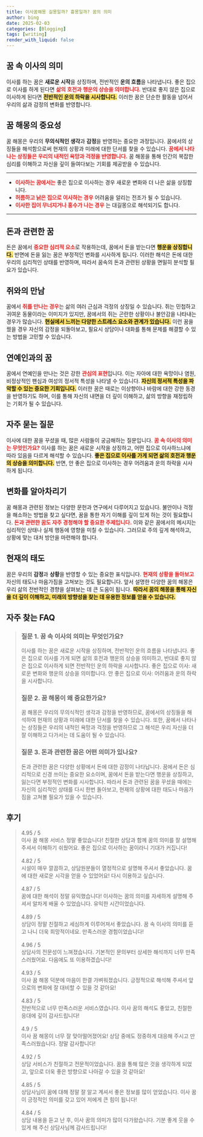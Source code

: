 ```yaml
---
title: 이사꿈해몽 길몽일까? 흉몽일까? 꿈의 의미
author: bing
date: 2025-02-03
categories: [Blogging]
tags: [writing]
render_with_liquid: false
---
```



<h2 id='꿈 속 이사의 의미'>꿈 속 이사의 의미</h2>

<p>이사를 하는 꿈은 <b>새로운 시작</b>을 상징하며, 전반적인 <b>운의 흐름</b>을 나타냅니다. 좋은 집으로 이사를 하게 된다면 <b><span style="color: #ee2323;">삶의 호전과 행운의 상승을 의미합니다.</span></b> 반대로 좋지 않은 집으로 이사하게 된다면 <b><span style="background-color: #ffe066;">전반적인 운의 하락을 시사합니다.</span></b> 이러한 꿈은 단순한 활동을 넘어서 우리의 삶과 감정의 변화를 반영합니다.</p>

<h2 id='꿈 해몽의 중요성'>꿈 해몽의 중요성</h2>

<p>꿈 해몽은 우리의 <b>무의식적인 생각</b>과 <b>감정</b>을 반영하는 중요한 과정입니다. 꿈에서의 상징들을 해석함으로써 현재의 상황과 미래에 대한 단서를 찾을 수 있습니다. <b><span style="color: #ee2323;">꿈에서 나타나는 상징들은 우리의 내적인 욕망과 걱정을 반영합니다.</span></b> 꿈 해몽을 통해 인간의 복잡한 심리를 이해하고 자신을 깊이 들여다보는 기회를 제공받을 수 있습니다.</p>

<hr />

<ul>
    <li><b><span style="color: #ee2323;">이사하는 꿈에서는</span></b> 좋은 집으로 이사하는 경우 새로운 변화와 더 나은 삶을 상징합니다.</li>
    <li><b><span style="color: #ee2323;">허름하고 낡은 집으로 이사하는 경우</span></b> 어려움을 알리는 전조가 될 수 있습니다.</li>
    <li><b><span style="color: #ee2323;">이사한 집이 무너지거나 홍수가 나는 경우</span></b> 는 대길몽으로 해석되기도 합니다.</li>
</ul>

<hr />

<h2 id='돈과 관련한 꿈'>돈과 관련한 꿈</h2>

<p>돈은 꿈에서 <b><span style="color: #ee2323;">중요한 심리적 요소</span></b>로 작용하는데, 꿈에서 돈을 받는다면 <b><span style="background-color: #ffe066;">행운을 상징합니다.</span></b> 반면에 돈을 잃는 꿈은 부정적인 변화를 시사하게 됩니다. 이러한 해석은 돈에 대한 우리의 심리적인 상태를 반영하며, 따라서 꿈속의 돈과 관련된 상황을 면밀히 분석할 필요가 있습니다.</p>

<h2 id='쥐와의 만남'>쥐와의 만남</h2>

<p>꿈에서 <b><span style="color: #ee2323;">쥐를 만나는 경우</span></b>는 삶의 여러 근심과 걱정의 상징일 수 있습니다. 쥐는 민첩하고 귀여운 동물이라는 이미지가 있지만, 꿈에서의 쥐는 곤란한 상황이나 불안감을 나타내는 경우가 많습니다. <b><span style="background-color: #ffe066;">현실에서 느끼는 다양한 스트레스 요소와 관계가 있습니다.</span></b> 이런 꿈을 꿨을 경우 자신의 감정을 되돌아보고, 필요시 상담이나 대화를 통해 문제를 해결할 수 있는 방법을 고민할 수 있습니다.</p>

<h2 id='연예인과의 꿈'>연예인과의 꿈</h2>

<p>꿈에서 연예인을 만나는 것은 강한 <b><span style="color: #ee2323;">관심의 표현</span></b>입니다. 이는 자아에 대한 욕망이나 염원, 비정상적인 팬심과 여성의 정서적 특성을 나타낼 수 있습니다. <b><span style="background-color: #ffe066;">자신의 정서적 특성을 파악할 수 있는 중요한 기회입니다.</span></b> 이러한 꿈은 때로는 이상향이나 바람에 대한 강한 동경을 반영하기도 하며, 이를 통해 자신의 내면을 더 깊이 이해하고, 삶의 방향을 재정립하는 기회가 될 수 있습니다.</p>

<h2 id='자주 묻는 질문'>자주 묻는 질문</h2>

<p>이사에 대한 꿈을 꾸셨을 때, 많은 사람들이 궁금해하는 질문입니다. <b><span style="color: #ee2323;">꿈 속 이사의 의미는 무엇인가요?</span></b> 이사를 하는 꿈은 새로운 시작을 상징하고, 어떤 집으로 이사하느냐에 따라 있음을 다르게 해석할 수 있습니다. <b><span style="background-color: #ffe066;">좋은 집으로 이사를 가게 되면 삶의 호전과 행운의 상승을 의미합니다.</span></b> 반면, 안 좋은 집으로 이사하는 경우 어려움과 운의 하락을 시사하게 됩니다.</p>

<h2 id='변화를 알아차리기'>변화를 알아차리기</h2>

<p>꿈 해몽과 관련된 정보는 다양한 문헌과 연구에서 다루어지고 있습니다. 불안이나 걱정을 해소하는 방법을 찾고 싶다면, 꿈을 통한 자기 이해를 깊이 있게 하는 것이 필요합니다. <b><span style="color: #ee2323;">돈과 관련한 꿈도 자주 경청해야 할 중요한 주제입니다.</span></b> 이와 같은 꿈에서의 메시지는 심리적인 상태나 실제 행동에 영향을 미칠 수 있습니다. 그러므로 주의 깊게 해석하고, 상황에 맞는 대처 방안을 마련해야 합니다.</p>

<h2 id='현재의 태도'>현재의 태도</h2>

<p>꿈은 우리의 <b>감정</b>과 <b>상황</b>을 반영할 수 있는 중요한 표식입니다. <b><span style="color: #ee2323;">현재의 상황을 돌아보고</span></b> 자신의 태도나 마음가짐을 고쳐보는 것도 필요합니다. 앞서 설명한 다양한 꿈의 해몽은 우리 삶의 전반적인 경향을 살펴보는 데 큰 도움이 됩니다. <b><span style="background-color: #ffe066;">따라서 꿈의 해몽을 통해 자신을 더 깊이 이해하고, 미래의 방향성을 찾는 데 유용한 정보를 얻을 수 있습니다.</span></b></p>


<h2 id='자주_찾는_FAQ'>자주 찾는 FAQ</h2>
<div itemscope="" itemtype="https://schema.org/FAQPage"> 
<blockquote> 
<div itemscope="" itemprop="mainEntity" itemtype="https://schema.org/Question"> 
<h3 itemprop="name">질문 1. 꿈 속 이사의 의미는 무엇인가요?</h3> 
<div itemscope="" itemprop="acceptedAnswer" itemtype="https://schema.org/Answer"> 
<span itemprop="text"> 
<p>이사를 하는 꿈은 새로운 시작을 상징하며, 전반적인 운의 흐름을 나타냅니다. 좋은 집으로 이사를 가게 되면 삶의 호전과 행운의 상승을 의미하고, 반대로 좋지 않은 집으로 이사하게 되면 전반적인 운의 하락을 시사합니다. 좋은 집으로 이사: 새로운 변화와 행운의 상승을 의미합니다. 안 좋은 집으로 이사: 어려움과 운의 하락을 시사합니다.</p> 
</span> 
</div> 
</div> 

<div itemscope="" itemprop="mainEntity" itemtype="https://schema.org/Question"> 
<h3 itemprop="name">질문 2. 꿈 해몽이 왜 중요한가요?</h3> 
<div itemscope="" itemprop="acceptedAnswer" itemtype="https://schema.org/Answer"> 
<span itemprop="text"> 
<p>꿈 해몽은 우리의 무의식적인 생각과 감정을 반영하므로, 꿈에서의 상징들을 해석하여 현재의 상황과 미래에 대한 단서를 찾을 수 있습니다. 또한, 꿈에서 나타나는 상징들은 우리의 내적인 욕망과 걱정을 반영하므로 그 해석은 우리 자신을 더 잘 이해하고 다가서는 데 도움이 될 수 있습니다.</p> 
</span> 
</div> 
</div> 

<div itemscope="" itemprop="mainEntity" itemtype="https://schema.org/Question"> 
<h3 itemprop="name">질문 3. 돈과 관련한 꿈은 어떤 의미가 있나요?</h3> 
<div itemscope="" itemprop="acceptedAnswer" itemtype="https://schema.org/Answer"> 
<span itemprop="text"> 
<p>돈과 관련한 꿈은 다양한 상황에서 돈에 대한 감정이 나타납니다. 꿈에서 돈은 심리적으로 신경 쓰이는 중요한 요소이며, 꿈에서 돈을 받는다면 행운을 상징하고, 잃는다면 부정적인 변화를 시사합니다. 따라서 돈과 관련된 꿈을 꾸셨을 때에는 자신의 심리적인 상태를 다시 한번 돌아보고, 현재의 상황에 대한 태도나 마음가짐을 고쳐볼 필요가 있을 수 있습니다.</p> 
</span> 
</div> 
</div> 
</blockquote> 
</div>
<h2 id='후기'>후기</h2>
<div itemscope itemtype="https://schema.org/Product">
  <blockquote>
  <div itemprop="review" itemscope itemtype="https://schema.org/Review">
      <div itemprop="reviewRating" itemscope itemtype="https://schema.org/Rating"> <span itemprop="ratingValue">4.95</span> / <span itemprop="bestRating">5</span> </div>
      <span itemprop="reviewBody">이사 꿈 해몽 서비스 정말 좋았습니다! 친절한 상담과 함께 꿈의 의미를 잘 설명해 주셔서 이해하기 쉬웠어요. 좋은 집으로 이사하는 꿈이라니 기대가 커집니다!</span>
  </div>
  <br>
  <div itemprop="review" itemscope itemtype="https://schema.org/Review">
      <div itemprop="reviewRating" itemscope itemtype="https://schema.org/Rating"> <span itemprop="ratingValue">4.82</span> / <span itemprop="bestRating">5</span> </div>
      <span itemprop="reviewBody">시설이 매우 깔끔하고, 상담원분들이 열정적으로 설명해 주셔서 좋았습니다. 꿈에 대한 새로운 시각을 얻을 수 있었어요! 다시 이용하고 싶습니다.</span>
  </div>
  <br>
  <div itemprop="review" itemscope itemtype="https://schema.org/Review">
      <div itemprop="reviewRating" itemscope itemtype="https://schema.org/Rating"> <span itemprop="ratingValue">4.87</span> / <span itemprop="bestRating">5</span> </div>
      <span itemprop="reviewBody">꿈에 대한 해석이 정말 유익했습니다! 이사하는 꿈의 의미를 자세하게 설명해 주셔서 알차게 배울 수 있었습니다. 유익한 시간이었습니다.</span>
  </div>
  <br>
  <div itemprop="review" itemscope itemtype="https://schema.org/Review">
      <div itemprop="reviewRating" itemscope itemtype="https://schema.org/Rating"> <span itemprop="ratingValue">4.89</span> / <span itemprop="bestRating">5</span> </div>
      <span itemprop="reviewBody">상담이 정말 친절하고 세심하게 이루어져서 좋았습니다. 꿈 속 이사의 의미를 듣고 나니 더욱 희망적이네요. 만족스러운 경험이었습니다!</span>
  </div>
  <br>
  <div itemprop="review" itemscope itemtype="https://schema.org/Review">
      <div itemprop="reviewRating" itemscope itemtype="https://schema.org/Rating"> <span itemprop="ratingValue">4.96</span> / <span itemprop="bestRating">5</span> </div>
      <span itemprop="reviewBody">상담사의 전문성이 느껴졌습니다. 기본적인 문의부터 상세한 해석까지 너무 만족스러웠어요. 다음에도 또 이용하겠습니다!</span>
  </div>
  <br>
  <div itemprop="review" itemscope itemtype="https://schema.org/Review">
      <div itemprop="reviewRating" itemscope itemtype="https://schema.org/Rating"> <span itemprop="ratingValue">4.93</span> / <span itemprop="bestRating">5</span> </div>
      <span itemprop="reviewBody">이사 꿈 해몽 덕분에 마음이 한결 가벼워졌습니다. 긍정적으로 해석해 주셔서 앞으로의 변화에 잘 대비할 수 있을 것 같아요!</span>
  </div>
  <br>
  <div itemprop="review" itemscope itemtype="https://schema.org/Review">
      <div itemprop="reviewRating" itemscope itemtype="https://schema.org/Rating"> <span itemprop="ratingValue">4.83</span> / <span itemprop="bestRating">5</span> </div>
      <span itemprop="reviewBody">전반적으로 너무 만족스러운 서비스였습니다. 이사 꿈의 해석도 좋았고, 친절한 응대에 깊이 감사드립니다!</span>
  </div>
  <br>
  <div itemprop="review" itemscope itemtype="https://schema.org/Review">
      <div itemprop="reviewRating" itemscope itemtype="https://schema.org/Rating"> <span itemprop="ratingValue">4.9</span> / <span itemprop="bestRating">5</span> </div>
      <span itemprop="reviewBody">이사 꿈 해몽이 너무 잘 맞아떨어졌어요! 상담 중에도 정중하게 대응해 주시고 만족스러웠습니다. 정말 감사합니다!</span>
  </div>
  <br>
  <div itemprop="review" itemscope itemtype="https://schema.org/Review">
      <div itemprop="reviewRating" itemscope itemtype="https://schema.org/Rating"> <span itemprop="ratingValue">4.92</span> / <span itemprop="bestRating">5</span> </div>
      <span itemprop="reviewBody">상담 서비스가 친절하고 전문적이었습니다. 꿈을 통해 많은 것을 생각하게 되었고, 앞으로 더욱 좋은 방향으로 나아갈 수 있을 것 같아요!</span>
  </div>
  <br>
  <div itemprop="review" itemscope itemtype="https://schema.org/Review">
      <div itemprop="reviewRating" itemscope itemtype="https://schema.org/Rating"> <span itemprop="ratingValue">4.85</span> / <span itemprop="bestRating">5</span> </div>
      <span itemprop="reviewBody">상담사님이 꿈에 대해 정말 잘 알고 계셔서 좋은 정보를 많이 얻었습니다. 이사 꿈이 긍정적인 의미를 갖고 있어 저에게 큰 힘이 됩니다!</span>
  </div>
  <br>
  <div itemprop="review" itemscope itemtype="https://schema.org/Review">
      <div itemprop="reviewRating" itemscope itemtype="https://schema.org/Rating"> <span itemprop="ratingValue">4.84</span> / <span itemprop="bestRating">5</span> </div>
      <span itemprop="reviewBody">상담 내용을 듣고 난 후, 이사 꿈의 의미가 많이 다가왔습니다. 기분 좋게 웃을 수 있게 해 주신 상담사님께 감사드립니다!</span>
  </div>
  </blockquote>
</div>
